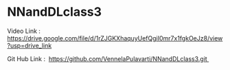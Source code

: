 # NNandDLclass3


Video Link : https://drive.google.com/file/d/1rZJGKXhaquyUefQgiI0mr7x1fgkOeJz8/view?usp=drive_link

Git Hub Link :  https://github.com/VennelaPulavarti/NNandDLclass3.git 

